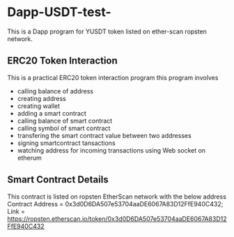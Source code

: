 # Dapp-USDT-test-
This is a Dapp program for YUSDT token listed on ether-scan ropsten network.

## ERC20 Token Interaction
This is a practical ERC20 token interaction program
this program involves
- calling balance of address
- creating address
- creating wallet
- adding a smart contract
- calling balance of smart contract
- calling symbol of smart contract
- transfering the smart contract value between two addresses
- signing smartcontract tansactions
- watching address for incoming transactions using Web socket on etherum

## Smart Contract Details
This contract is listed on ropsten EtherScan network with the below address
Contract Address = 0x3d0D6DA507e53704aaDE6067A83D12FfE940C432;
Link = https://ropsten.etherscan.io/token/0x3d0D6DA507e53704aaDE6067A83D12FfE940C432
